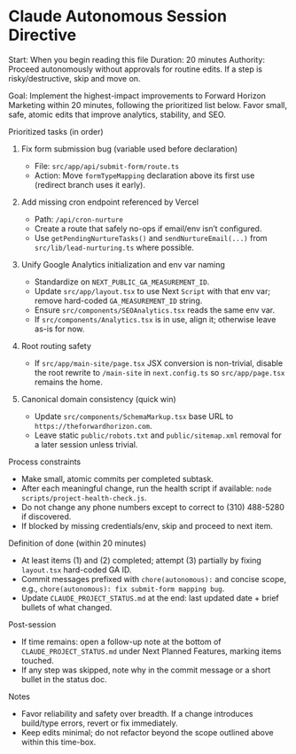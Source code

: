 # Claude Autonomous Session Directive

Start: When you begin reading this file
Duration: 20 minutes
Authority: Proceed autonomously without approvals for routine edits. If a step is risky/destructive, skip and move on.

Goal: Implement the highest-impact improvements to Forward Horizon Marketing within 20 minutes, following the prioritized list below. Favor small, safe, atomic edits that improve analytics, stability, and SEO.

Prioritized tasks (in order)
1) Fix form submission bug (variable used before declaration)
   - File: `src/app/api/submit-form/route.ts`
   - Action: Move `formTypeMapping` declaration above its first use (redirect branch uses it early).

2) Add missing cron endpoint referenced by Vercel
   - Path: `/api/cron-nurture`
   - Create a route that safely no-ops if email/env isn’t configured.
   - Use `getPendingNurtureTasks()` and `sendNurtureEmail(...)` from `src/lib/lead-nurturing.ts` where possible.

3) Unify Google Analytics initialization and env var naming
   - Standardize on `NEXT_PUBLIC_GA_MEASUREMENT_ID`.
   - Update `src/app/layout.tsx` to use Next `Script` with that env var; remove hard-coded `GA_MEASUREMENT_ID` string.
   - Ensure `src/components/SEOAnalytics.tsx` reads the same env var.
   - If `src/components/Analytics.tsx` is in use, align it; otherwise leave as-is for now.

4) Root routing safety
   - If `src/app/main-site/page.tsx` JSX conversion is non-trivial, disable the root rewrite to `/main-site` in `next.config.ts` so `src/app/page.tsx` remains the home.

5) Canonical domain consistency (quick win)
   - Update `src/components/SchemaMarkup.tsx` base URL to `https://theforwardhorizon.com`.
   - Leave static `public/robots.txt` and `public/sitemap.xml` removal for a later session unless trivial.

Process constraints
- Make small, atomic commits per completed subtask.
- After each meaningful change, run the health script if available: `node scripts/project-health-check.js`.
- Do not change any phone numbers except to correct to (310) 488-5280 if discovered.
- If blocked by missing credentials/env, skip and proceed to next item.

Definition of done (within 20 minutes)
- At least items (1) and (2) completed; attempt (3) partially by fixing `layout.tsx` hard-coded GA ID.
- Commit messages prefixed with `chore(autonomous):` and concise scope, e.g., `chore(autonomous): fix submit-form mapping bug`.
- Update `CLAUDE_PROJECT_STATUS.md` at the end: last updated date + brief bullets of what changed.

Post-session
- If time remains: open a follow-up note at the bottom of `CLAUDE_PROJECT_STATUS.md` under Next Planned Features, marking items touched.
- If any step was skipped, note why in the commit message or a short bullet in the status doc.

Notes
- Favor reliability and safety over breadth. If a change introduces build/type errors, revert or fix immediately.
- Keep edits minimal; do not refactor beyond the scope outlined above within this time-box.

